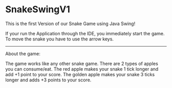 # SnakeSwingV1

This is the first Version of our Snake Game using Java Swing!

If your run the Application through the IDE, you immediately start the game.
To move the snake you have to use the arrow keys.

----------------

About the game:

The game works like any other snake game.
There are 2 types of apples you can consume/eat.
The red apple makes your snake 1 tick longer and add +1 point to your score.
The golden apple makes your snake 3 ticks longer and adds +3 points to your score.
